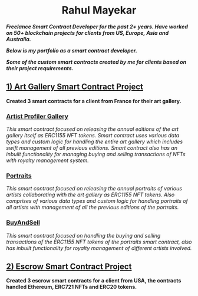 <h1 align ="center">Rahul Mayekar</h1>

***Freelance Smart Contract Developer for the past 2+ years. Have worked on 50+ blockchain projects for clients from US, Europe, Asia and Australia.***

***Below is my portfolio as a smart contract developer.***

***Some of the custom smart contracts created by me for clients based on their project requirements.***

## [1) Art Gallery Smart Contract Project](https://github.com/CrazzyPhoton/SmartContractProjects/tree/main/Smart%20Contracts%20For%20Art%20Gallery%20Project)
**Created 3 smart contracts for a client from France for their art gallery.**

### [Artist Profiler Gallery](https://github.com/CrazzyPhoton/SmartContractProjects/blob/main/Smart%20Contracts%20For%20Art%20Gallery%20Project/Artist%20Profiler%20Gallery.sol)
*This smart contract focused on releasing the annual editions of the art gallery itself as ERC1155 NFT tokens. Smart contract uses various data types and custom logic for handling the entire art gallery which includes swift management of all previous editions. Smart contract also has an inbuilt functionality for managing buying and selling transactions of NFTs with royalty management system.*

### [Portraits](https://github.com/CrazzyPhoton/SmartContractProjects/blob/main/Smart%20Contracts%20For%20Art%20Gallery%20Project/Portraits.sol)
*This smart contract focused on releasing the annual portraits of various artists collaborating with the art gallery as ERC1155 NFT tokens. Also comprises of various data types and custom logic for handling portraits of all artists with management of all the previous editions of the portraits.*

### [BuyAndSell](https://github.com/CrazzyPhoton/SmartContractProjects/blob/main/Smart%20Contracts%20For%20Art%20Gallery%20Project/BuyAndSell.sol)
*This smart contract focused on handling the buying and selling transactions of the ERC1155 NFT tokens of the portraits smart contract, also has inbuilt functionality for royalty management of different artists involved.*

## [2) Escrow Smart Contract Project](https://github.com/CrazzyPhoton/CrazzyPhoton/tree/main/Escrow%20Smart%20Contracts%20Project)
**Created 3 escrow smart contracts for a client from USA, the contracts handled Ethereum, ERC721 NFTs and ERC20 tokens.**

